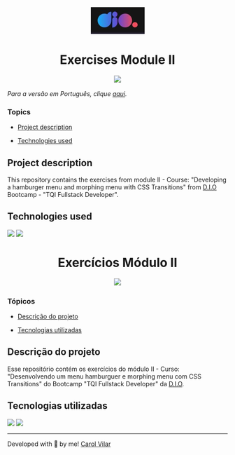 <div align='center'> <img src="./assets/logo-dio.jpg" alt="the company logo"> </div>

<h1 align='center'> Exercises Module II </h1>

<div align='center'>
  <img src="http://img.shields.io/static/v1?label=STATUS&message=DEVELOPING&color=yellow&style=for-the-badge"/>
</div>

_Para a versão em Português, clique [aqui](#portuguese)._ 

### Topics

- [Project description](#project-description)

- [Technologies used](#technologies-used)

<!-- - [What I learned](#what-I-learned)

- [Access the Project](#access-the-project) -->


## Project description

<p align="justify">

This repository contains the exercises from module II - Course: "Developing a hamburger menu and morphing menu with CSS Transitions" from [D.I.O](https://www.dio.me/en) Bootcamp - "TQI Fullstack Developer".

</p>

## Technologies used

<div>
  <img src="https://img.shields.io/badge/HTML5-E34F26?style=for-the-badge&logo=html5&logoColor=white">
  <img src="https://img.shields.io/badge/CSS3-1572B6?style=for-the-badge&logo=css3&logoColor=white">
</div>


<!-- ## What I learned

- Improve my Grid and Flexbox skills;
- To make a more responsive-friendly code -->

<!-- 
## Access the Project

You can [access the project here](https://bo83dev.github.io/testimonials-project/) 

Mobile:

<img src="./.gif" alt="mobile screen gif">

Desktop:

<img src="./.gif" alt="desktop screen gif">

Tablet:

<img src="./.gif" alt="tablet screen gif"> -->



<div id="portuguese">


<h1 align='center'> Exercícios Módulo II </h1>

<div align='center'>
  <img src="http://img.shields.io/static/v1?label=STATUS&message=DEVELOPING&color=yellow&style=for-the-badge"/>
</div>


### Tópicos 

- [Descrição do projeto](#descrição-do-projeto)

- [Tecnologias utilizadas](#tecnologias-utilizadas)

<!-- - [O que aprendi](#o-que-aprendi)

- [Acesse o projeto](#acesse-o-projeto) -->


## Descrição do projeto 

<p align="justify">

Esse repositório contém os exercícios do módulo II - Curso: "Desenvolvendo um menu hamburguer e morphing menu com CSS Transitions" do Bootcamp "TQI Fullstack Developer" da [D.I.O](https://www.dio.me/en). 

</p>


## Tecnologias utilizadas

<div>
  <img src="https://img.shields.io/badge/HTML5-E34F26?style=for-the-badge&logo=html5&logoColor=white">
  <img src="https://img.shields.io/badge/CSS3-1572B6?style=for-the-badge&logo=css3&logoColor=white">
</div>

<!-- ## O que aprendi

- ;
- . -->


<!-- ## Acesse o projeto

Você pode [acessar o projeto aqui]

Mobile:

<img src="./.gif" alt="mobile screen gif">

Desktop:

<img src="./.gif" alt="desktop screen gif">

Tablet:

<img src="./.gif" alt="tablet screen gif"> -->


<hr>

Developed with 🧡 by me!  [Carol Vilar](https://www.linkedin.com/in/carolinebarbosavilar/)
